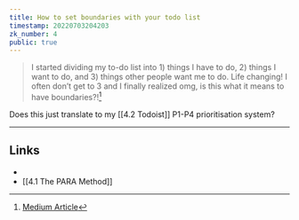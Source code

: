 ```yaml
---
title: How to set boundaries with your todo list
timestamp: 20220703204203
zk_number: 4
public: true
---
```



>I started dividing my to-do list into 1) things I have to do, 2) things I want to do, and 3) things other people want me to do. Life changing! I often don’t get to 3 and I finally realized omg, is this what it means to have boundaries?![^1]

Does this just translate to my [[4.2 Todoist]] P1-P4 prioritisation system?

***
## Links
* [^1]: [Medium Article](https://twitter.com/jdesmondharris/status/1408868731707555840?s=20&t=TgUsh9rNIwipZSiUvmXRAg&utm_campaign=Recomendo&utm_medium=email&utm_source=Revue%20newsletter](https://twitter.com/jdesmondharris/status/1408868731707555840?s=20&t=TgUsh9rNIwipZSiUvmXRAg&utm_campaign=Recomendo&utm_medium=email&utm_source=Revue%20newsletter))
* [[4.1 The PARA Method]]